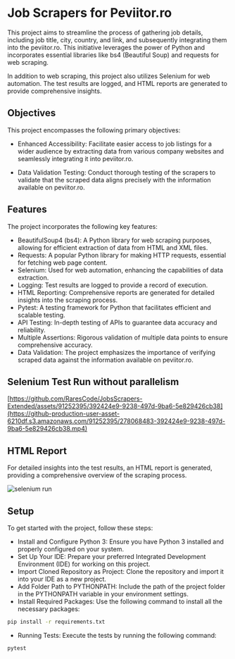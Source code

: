 
# Job Scrapers for Peviitor.ro

This project aims to streamline the process of gathering job details, including job title, city, country, and link, and subsequently integrating them into the peviitor.ro. This initiative leverages the power of Python and incorporates essential libraries like bs4 (Beautiful Soup) and requests for web scraping.

In addition to web scraping, this project also utilizes Selenium for web automation. The test results are logged, and HTML reports are generated to provide comprehensive insights.

## Objectives

This project encompasses the following primary objectives:

- Enhanced Accessibility: Facilitate easier access to job listings for a wider audience by extracting data from various company websites and seamlessly integrating it into peviitor.ro.

- Data Validation Testing: Conduct thorough testing of the scrapers to validate that the scraped data aligns precisely with the information available on peviitor.ro.

## Features

The project incorporates the following key features:

- BeautifulSoup4 (bs4): A Python library for web scraping purposes, allowing for efficient extraction of data from HTML and XML files.
- Requests: A popular Python library for making HTTP requests, essential for fetching web page content.
- Selenium: Used for web automation, enhancing the capabilities of data extraction.
- Logging: Test results are logged to provide a record of execution.
- HTML Reporting: Comprehensive reports are generated for detailed insights into the scraping process.
- Pytest: A testing framework for Python that facilitates efficient and scalable testing.
- API Testing: In-depth testing of APIs to guarantee data accuracy and reliability.
- Multiple Assertions: Rigorous validation of multiple data points to ensure comprehensive accuracy.
- Data Validation: The project emphasizes the importance of verifying scraped data against the information available on peviitor.ro.

## Selenium Test Run without parallelism

[https://github.com/RaresCode/JobsScrapers-Extended/assets/91252395/392424e9-9238-497d-9ba6-5e829426cb38](https://github-production-user-asset-6210df.s3.amazonaws.com/91252395/278068483-392424e9-9238-497d-9ba6-5e829426cb38.mp4)

## HTML Report

For detailed insights into the test results, an HTML report is generated, providing a comprehensive overview of the scraping process.

![selenium run](https://github.com/RaresCode/JobsScrapers-Extended/assets/91252395/3d47ff4e-d344-4c97-9cdb-40594ee19cfc)

## Setup

To get started with the project, follow these steps:

- Install and Configure Python 3: Ensure you have Python 3 installed and properly configured on your system.
- Set Up Your IDE: Prepare your preferred Integrated Development Environment (IDE) for working on this project.
- Import Cloned Repository as Project: Clone the repository and import it into your IDE as a new project.
- Add Folder Path to PYTHONPATH: Include the path of the project folder in the PYTHONPATH variable in your environment settings.
- Install Required Packages: Use the following command to install all the necessary packages: 
```bash
pip install -r requirements.txt
```
- Running Tests: Execute the tests by running the following command:
```bash
pytest
```
